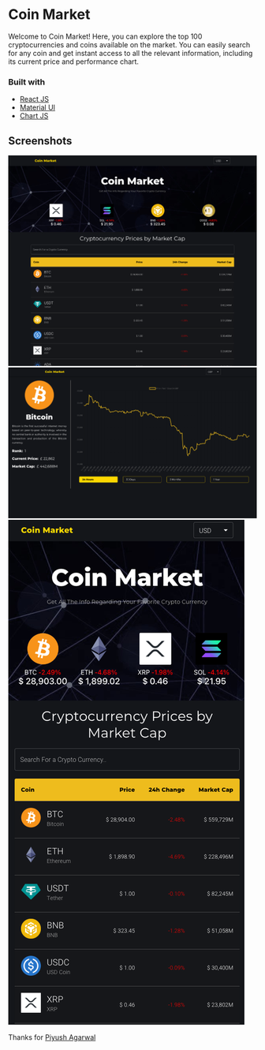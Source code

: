 # Coin Market

Welcome to Coin Market! Here, you can explore the top 100 cryptocurrencies and coins available on the market. You can easily search for any coin and get instant access to all the relevant information, including its current price and performance chart.

### Built with 

- [React JS](https://reactjs.org/)
- [Material UI](https://v4.mui.com/)
- [Chart JS](https://reactchartjs.github.io/react-chartjs-2/#/)

## Screenshots

![Desktop](./public/ss1.png)
![Desktop3](./public/ss3.png)
![Desktop2](./public/ss2.png)


Thanks for [Piyush Agarwal](https://github.com/piyush-eon)